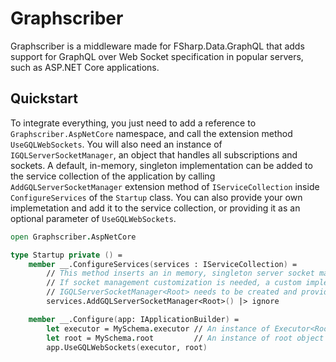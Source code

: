 # Graphscriber

Graphscriber is a middleware made for FSharp.Data.GraphQL that adds support for GraphQL over Web Socket specification in popular servers, such as ASP.NET Core applications.

## Quickstart

To integrate everything, you just need to add a reference to `Graphscriber.AspNetCore` namespace, and call the extension method `UseGQLWebSockets`. You will also need an instance of `IGQLServerSocketManager`, an object that handles all subscriptions and sockets. A default, in-memory, singleton implementation can be added to the service collection of the application by calling `AddGQLServerSocketManager` extension method of `IServiceCollection` inside `ConfigureServices` of the `Startup` class. You can also provide your own implemetation and add it to the service collection, or providing it as an optional parameter of `UseGQLWebSockets`.

```fsharp
open Graphscriber.AspNetCore

type Startup private () =
    member __.ConfigureServices(services : IServiceCollection) =
        // This method inserts an in memory, singleton server socket manager
        // If socket management customization is needed, a custom implementation of
        // IGQLServerSocketManager<Root> needs to be created and provided
        services.AddGQLServerSocketManager<Root>() |> ignore

    member __.Configure(app: IApplicationBuilder) =
        let executor = MySchema.executor // An instance of Executor<Root>
        let root = MySchema.root         // An instance of root object of type Root
        app.UseGQLWebSockets(executor, root)
```